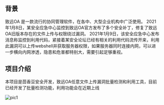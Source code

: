 ## 背景
致远OA 是一款流行的协同管理软件，在各中、大型企业机构中广泛使用。
2021年1月8日，某安全应急中心监控到致远OA官方发布了多个安全补丁，修复了致远OA旧版本存在的文件上传与权限绕过漏洞。
2021年1月9日，该安全应急中心发布消息称监控到利用代码，紧接着某安全论坛已经有相关的利用代码流传开来，利用此漏洞可以上传webshell并获取服务器权限，如果服务器同时连接内网，可以进一步横向内网渗透，隐患和危害都特别大，需要引起足够重视。

## 项目介绍
本项目是茴香豆安全开发，致远OA任意文件上传漏洞批量检测和利用工具，目前已经开发了批量检测功能，利用功能会在近期上线


![pic1](http://qnupload.wuyinchun.cn/github/seeyou.jpg?)
